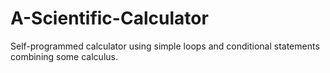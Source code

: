 # A-Scientific-Calculator
Self-programmed calculator using simple loops and conditional statements combining some calculus.
